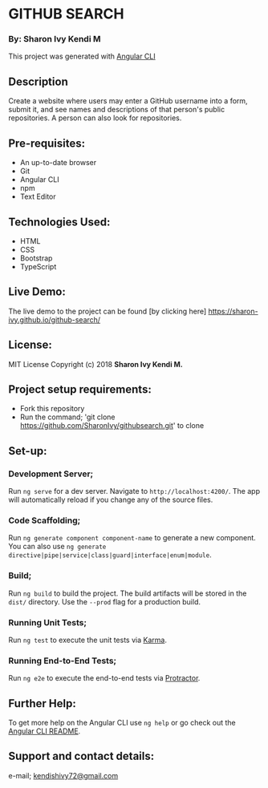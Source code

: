 # GITHUB SEARCH

### By: Sharon Ivy Kendi M

This project was generated with [Angular CLI](https://github.com/angular/angular-cli)

## Description
   Create a website where users may enter a GitHub username into a form, submit it, and see names and descriptions of that person's public repositories. A person can also look for repositories.

## Pre-requisites:
  * An up-to-date browser
  * Git
  * Angular CLI
  * npm
  * Text Editor

## Technologies Used:
  * HTML
  * CSS
  * Bootstrap
  * TypeScript

## Live Demo:
  The live demo to the project can be found [by clicking here] https://sharon-ivy.github.io/github-search/

## License:
  MIT License
  Copyright (c) 2018 **Sharon Ivy Kendi M.**
  
## Project setup requirements:
  * Fork this repository
  * Run the command;
  'git clone https://github.com/SharonIvy/githubsearch.git' to clone

## Set-up:
  ### Development Server;
Run `ng serve` for a dev server. Navigate to `http://localhost:4200/`. The app will automatically reload if you change any of the source files.

  ### Code Scaffolding;
Run `ng generate component component-name` to generate a new component. You can also use `ng generate directive|pipe|service|class|guard|interface|enum|module`.

  ### Build;
Run `ng build` to build the project. The build artifacts will be stored in the `dist/` directory. Use the `--prod` flag for a production build.

  ### Running Unit Tests;
Run `ng test` to execute the unit tests via [Karma](https://karma-runner.github.io).

  ### Running End-to-End Tests;
Run `ng e2e` to execute the end-to-end tests via [Protractor](http://www.protractortest.org/).

## Further Help:
  To get more help on the Angular CLI use `ng help` or go check out the [Angular CLI README](https://github.com/angular/angular-cli/blob/master/README.md).

## Support and contact details:
  e-mail; kendishivy72@gmail.com
